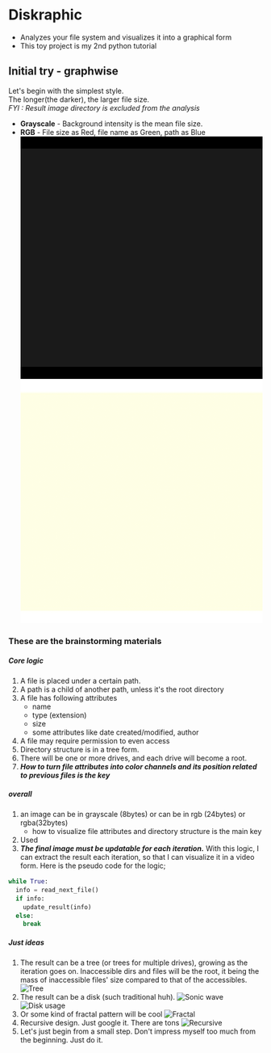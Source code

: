 # Diskraphic

- Analyzes your file system and visualizes it into a graphical form
- This toy project is my 2nd python tutorial

## Initial try - graphwise

Let's begin with the simplest style.  
The longer(the darker), the larger file size.  
_FYI : Result image directory is excluded from the analysis_

- **Grayscale** - Background intensity is the mean file size.
- **RGB** - File size as Red, file name as Green, path as Blue
  ![Graphwise](result/graphwise_gray.gif) ![Graphwise](result/graphwise_rgb.gif)

### These are the brainstorming materials

##### Core logic

1. A file is placed under a certain path.
1. A path is a child of another path, unless it's the root directory
1. A file has following attributes
   - name
   - type (extension)
   - size
   - some attributes like date created/modified, author
1. A file may require permission to even access
1. Directory structure is in a tree form.
1. There will be one or more drives, and each drive will become a root.
1. **_How to turn file attributes into color channels and its position related to previous files is the key_**

##### overall

1. an image can be in grayscale (8bytes) or can be in rgb (24bytes) or rgba(32bytes)
   - how to visualize file attributes and directory structure is the main key
1. Used
1. **_The final image must be updatable for each iteration._** With this logic, I can extract the result each iteration, so that I can visualize it in a video form. Here is the pseudo code for the logic;

```python
while True:
  info = read_next_file()
  if info:
    update_result(info)
  else:
    break
```

##### Just ideas

1. The result can be a tree (or trees for multiple drives), growing as the iteration goes on. Inaccessible dirs and files will be the root, it being the mass of inaccessible files' size compared to that of the accessibles.
   ![Tree](https://library.kissclipart.com/20180918/yeq/kissclipart-tree-grayscale-clipart-fir-grayscale-black-and-whi-1853b094d5b499c2.png)
1. The result can be a disk (such traditional huh).
   ![Sonic wave](https://i.pinimg.com/originals/e2/65/15/e2651599c39a96d329e982fd0a169c51.png)
   ![Disk usage](https://i.stack.imgur.com/42Daj.jpg)
1. Or some kind of fractal pattern will be cool
   ![Fractal](https://cdn.shopify.com/s/files/1/0080/9176/2784/files/fractal_intro_grande.jpg?v=1549797078)
1. Recursive design. Just google it. There are tons
   ![Recursive](https://i.pinimg.com/564x/0f/74/b7/0f74b792a692853a8bec3bc25788189f.jpg)
1. Let's just begin from a small step. Don't impress myself too much from the beginning. Just do it.
